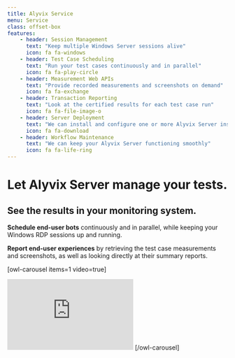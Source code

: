 ```yaml
---
title: Alyvix Service
menu: Service
class: offset-box
features:
	- header: Session Management
	  text: "Keep multiple Windows Server sessions alive"
	  icon: fa fa-windows
	- header: Test Case Scheduling
      text: "Run your test cases continuously and in parallel"
      icon: fa fa-play-circle
    - header: Measurement Web APIs
	  text: "Provide recorded measurements and screenshots on demand"
	  icon: fa fa-exchange
	- header: Transaction Reporting
	  text: "Look at the certified results for each test case run"
	  icon: fa fa-file-image-o
	- header: Server Deployment
	  text: "We can install and configure one or more Alyvix Server instances for you"
	  icon: fa fa-download
	- header: Workflow Maintenance
	  text: "We can keep your Alyvix Server functioning smoothly"
	  icon: fa fa-life-ring
---
```


# Let Alyvix Server manage your tests.
## See the results in your monitoring system.

**Schedule end-user bots** continuously and in parallel, while keeping your Windows RDP sessions up and running.

**Report end-user experiences** by retrieving the test case measurements and screenshots, as well as looking directly at their summary reports.

[owl-carousel items=1 video=true]
<iframe width="288" height="162" src="https://www.youtube.com/embed/L-Y_z7ifj80?color=white&rel=0" frameborder="0" allow="accelerometer; autoplay; encrypted-media; gyroscope; picture-in-picture" allowfullscreen></iframe>
[/owl-carousel]
